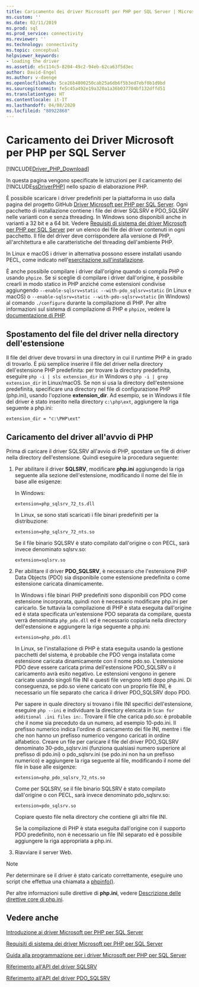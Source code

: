 ```yaml
---
title: Caricamento dei driver Microsoft per PHP per SQL Server | Microsoft Docs
ms.custom: ''
ms.date: 02/11/2019
ms.prod: sql
ms.prod_service: connectivity
ms.reviewer: ''
ms.technology: connectivity
ms.topic: conceptual
helpviewer_keywords:
- loading the driver
ms.assetid: e5c114c5-8204-49c2-94eb-62ca63f5d3ec
author: David-Engel
ms.author: v-daenge
ms.openlocfilehash: 5ce26b4800250cab25a6db6f5b3ed7ebf0b1d9bd
ms.sourcegitcommit: fe5c45a492e19a320a1a36b037704bf132dffd51
ms.translationtype: HT
ms.contentlocale: it-IT
ms.lasthandoff: 04/08/2020
ms.locfileid: "80922868"
---
```

# <a name="loading-the-microsoft-drivers-for-php-for-sql-server"></a>Caricamento dei Driver Microsoft per PHP per SQL Server
[!INCLUDE[Driver_PHP_Download](../../includes/driver_php_download.md)]

In questa pagina vengono specificate le istruzioni per il caricamento dei [!INCLUDE[ssDriverPHP](../../includes/ssdriverphp_md.md)] nello spazio di elaborazione PHP.  
  
È possibile scaricare i driver predefiniti per la piattaforma in uso dalla pagina del progetto GitHub [Driver Microsoft per PHP per SQL Server](https://github.com/Microsoft/msphpsql/releases). Ogni pacchetto di installazione contiene i file dei driver SQLSRV e PDO_SQLSRV nelle varianti con e senza threading. In Windows sono disponibili anche in varianti a 32 bit e a 64 bit. Vedere [Requisiti di sistema dei driver Microsoft per PHP per SQL Server](../../connect/php/system-requirements-for-the-php-sql-driver.md) per un elenco dei file dei driver contenuti in ogni pacchetto. Il file del driver deve corrispondere alla versione di PHP, all'architettura e alle caratteristiche del threading dell'ambiente PHP.

In Linux e macOS i driver in alternativa possono essere installati usando PECL, come indicato nell'[esercitazione sull'installazione](../../connect/php/installation-tutorial-linux-mac.md).

È anche possibile compilare i driver dall'origine quando si compila PHP o usando `phpize`. Se si sceglie di compilare i driver dall'origine, è possibile crearli in modo statico in PHP anziché come estensioni condivise aggiungendo `--enable-sqlsrv=static --with-pdo_sqlsrv=static` (in Linux e macOS) o `--enable-sqlsrv=static --with-pdo-sqlsrv=static` (in Windows) al comando `./configure` durante la compilazione di PHP. Per altre informazioni sul sistema di compilazione di PHP e `phpize`, vedere la [documentazione di PHP](http://php.net/manual/install.php).
  
## <a name="moving-the-driver-file-into-your-extension-directory"></a>Spostamento del file del driver nella directory dell'estensione  
Il file del driver deve trovarsi in una directory in cui il runtime PHP è in grado di trovarlo. È più semplice inserire il file del driver nella directory dell'estensione PHP predefinita: per trovare la directory predefinita, eseguire `php -i | sls extension_dir` in Windows o `php -i | grep extension_dir` in Linux/macOS. Se non si usa la directory dell'estensione predefinita, specificare una directory nel file di configurazione PHP (php.ini), usando l'opzione **extension_dir**. Ad esempio, se in Windows il file del driver è stato inserito nella directory `c:\php\ext`, aggiungere la riga seguente a php.ini:
  
```  
extension_dir = "c:\PHP\ext"  
```

## <a name="loading-the-driver-at-php-startup"></a>Caricamento del driver all'avvio di PHP  
Prima di caricare il driver SQLSRV all'avvio di PHP, spostare un file di driver nella directory dell'estensione. Quindi eseguire la procedura seguente:  
  
1.  Per abilitare il driver **SQLSRV**, modificare **php.ini** aggiungendo la riga seguente alla sezione dell'estensione, modificando il nome del file in base alle esigenze:  
  
    In Windows: 
    ```  
    extension=php_sqlsrv_72_ts.dll  
    ```  
    In Linux, se sono stati scaricati i file binari predefiniti per la distribuzione: 
    ```  
    extension=php_sqlsrv_72_nts.so  
    ```
    Se il file binario SQLSRV è stato compilato dall'origine o con PECL, sarà invece denominato sqlsrv.so:
    ```
    extension=sqlsrv.so
    ```
  
2.  Per abilitare il driver **PDO_SQLSRV**, è necessario che l'estensione PHP Data Objects (PDO) sia disponibile come estensione predefinita o come estensione caricata dinamicamente.

    In Windows i file binari PHP predefiniti sono disponibili con PDO come estensione incorporata, quindi non è necessario modificare php.ini per caricarlo. Se tuttavia la compilazione di PHP è stata eseguita dall'origine ed è stata specificata un'estensione PDO separata da compilare, questa verrà denominata `php_pdo.dll` ed è necessario copiarla nella directory dell'estensione e aggiungere la riga seguente a php.ini:  
    ```
    extension=php_pdo.dll  
    ```
    In Linux, se l'installazione di PHP è stata eseguita usando la gestione pacchetti del sistema, è probabile che PDO venga installata come estensione caricata dinamicamente con il nome pdo.so. L'estensione PDO deve essere caricata prima dell'estensione PDO_SQLSRV o il caricamento avrà esito negativo. Le estensioni vengono in genere caricate usando singoli file INI e questi file vengono letti dopo php.ini. Di conseguenza, se pdo.so viene caricato con un proprio file INI, è necessario un file separato che carica il driver PDO_SQLSRV dopo PDO. 

    Per sapere in quale directory si trovano i file INI specifici dell'estensione, eseguire `php --ini` e individuare la directory elencata in `Scan for additional .ini files in:`. Trovare il file che carica pdo.so: è probabile che il nome sia preceduto da un numero, ad esempio 10-pdo.ini. Il prefisso numerico indica l'ordine di caricamento dei file INI, mentre i file che non hanno un prefisso numerico vengono caricati in ordine alfabetico. Creare un file per caricare il file del driver PDO_SQLSRV denominato 30-pdo_sqlsrv.ini (funziona qualsiasi numero superiore al prefisso di pdo.ini) o pdo_sqlsrv.ini (se pdo.ini non ha un prefisso numerico) e aggiungere la riga seguente al file, modificando il nome del file in base alle esigenze:  
    ```
    extension=php_pdo_sqlsrv_72_nts.so
    ```
    Come per SQLSRV, se il file binario SQLSRV è stato compilato dall'origine o con PECL, sarà invece denominato pdo_sqlsrv.so:
    ```
    extension=pdo_sqlsrv.so
    ```
    Copiare questo file nella directory che contiene gli altri file INI. 

    Se la compilazione di PHP è stata eseguita dall'origine con il supporto PDO predefinito, non è necessario un file INI separato ed è possibile aggiungere la riga appropriata a php.ini.
  
3.  Riavviare il server Web.  
  
> [!NOTE]  
> Per determinare se il driver è stato caricato correttamente, eseguire uno script che effettua una chiamata a [phpinfo()](https://php.net/manual/en/function.phpinfo.php).  
  
Per altre informazioni sulle direttive di **php.ini**, vedere [Descrizione delle direttive core di php.ini](https://php.net/manual/en/ini.core.php).  
  
## <a name="see-also"></a>Vedere anche  
[Introduzione ai driver Microsoft per PHP per SQL Server](../../connect/php/getting-started-with-the-php-sql-driver.md)

[Requisiti di sistema dei driver Microsoft per PHP per SQL Server](../../connect/php/system-requirements-for-the-php-sql-driver.md)

[Guida alla programmazione per i driver Microsoft per PHP per SQL Server](../../connect/php/programming-guide-for-php-sql-driver.md)

[Riferimento all'API del driver SQLSRV](../../connect/php/sqlsrv-driver-api-reference.md)

[Riferimento all'API del driver PDO_SQLSRV](../../connect/php/pdo-sqlsrv-driver-reference.md)  
  
